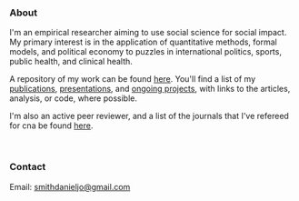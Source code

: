 ### About

I'm an empirical researcher aiming to use social science for social impact. My primary interest is in the application of quantitative methods, formal models, and political economy to puzzles in international politics, sports, public health, and clinical health.

A repository of my work can be found [here](./#publications). You'll find a list of my [publications](./publications), [presentations](./presentations), and [ongoing projects](./ongoing), with links to the articles, analysis, or code, where possible. 

I'm also an active peer reviewer, and a list of the journals that I've refereed for cna be found [here](./peer_reviewer).

<br />

### Contact

Email: [smithdanieljo@gmail.com](mailto:smithdanieljo@gmail.com)
